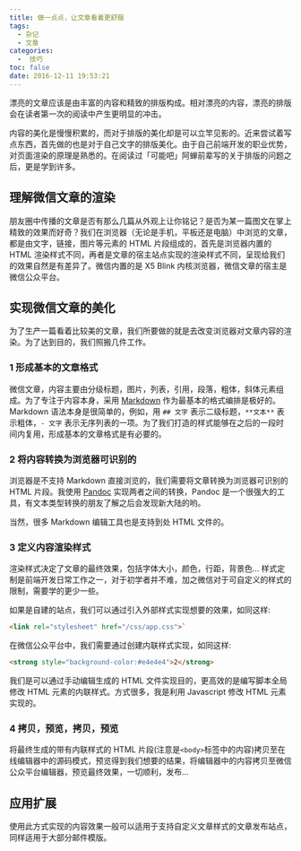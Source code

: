 ```yaml
---
title: 做一点点，让文章看着更舒服
tags:
  - 杂记
  - 文章
categories:
  -  技巧
toc: false
date: 2016-12-11 19:53:21
---
```


漂亮的文章应该是由丰富的内容和精致的排版构成。相对漂亮的内容，漂亮的排版会在读者第一次的阅读中产生更明显的冲击。

内容的美化是慢慢积累的，而对于排版的美化却是可以立竿见影的。近来尝试着写点东西，首先做的也是对于自己文字的排版美化。由于自己前端开发的职业优势，对页面渲染的原理是熟悉的。在阅读过「可能吧」阿蝉前辈写的关于排版的问题之后，更是学到许多。

<!-- more -->

## 理解微信文章的渲染

朋友圈中传播的文章是否有那么几篇从外观上让你铭记？是否为某一篇图文在掌上精致的效果而好奇？我们在浏览器（无论是手机，平板还是电脑）中浏览的文章，都是由文字，链接，图片等元素的 HTML 片段组成的，首先是浏览器内置的 HTML 渲染样式不同，再者是文章的宿主站点实现的渲染样式不同，呈现给我们的效果自然是有差异了。微信内置的是 X5 Blink 内核浏览器，微信文章的宿主是微信公众平台。

## 实现微信文章的美化

为了生产一篇看着比较美的文章，我们所要做的就是去改变浏览器对文章内容的渲染。为了达到目的，我们照搬几件工作。

### **1** 形成基本的文章格式

微信文章，内容主要由分级标题，图片，列表，引用，段落，粗体，斜体元素组成。为了专注于内容本身，采用 [Markdown](https://zh.wikipedia.org/zh/Markdown) 作为最基本的格式编排是极好的。Markdown 语法本身是很简单的，例如，用 `## 文字` 表示二级标题，`**文本**` 表示粗体，`- 文字` 表示无序列表的一项。为了我们打造的样式能够在之后的一段时间内复用，形成基本的文章格式是有必要的。

### **2** 将内容转换为浏览器可识别的

浏览器是不支持 Markdown 直接浏览的，我们需要将文章转换为浏览器可识别的 HTML 片段。我使用 [Pandoc](http://www.pandoc.org/) 实现两者之间的转换，Pandoc 是一个很强大的工具，有文本类型转换的朋友了解之后会发现新大陆的哟。

当然，很多 Markdown 编辑工具也是支持到处 HTML 文件的。

### **3** 定义内容渲染样式

渲染样式决定了文章的最终效果，包括字体大小，颜色，行距，背景色... 样式定制是前端开发日常工作之一，对于初学者并不难，加之微信对于可自定义的样式的限制，需要学的更少一些。

如果是自建的站点，我们可以通过引入外部样式实现想要的效果，如同这样:

```html
<link rel="stylesheet" href="/css/app.css">`
```
在微信公众平台中，我们需要通过创建内联样式实现，如同这样:

``` html
<strong style="background-color:#e4e4e4">2</strong>
```

我们是可以通过手动编辑生成的 HTML 文件实现目的，更高效的是编写脚本全局修改 HTML 元素的内联样式。方式很多，我是利用 Javascript 修改 HTML 元素实现的。

### 4 拷贝，预览，拷贝，预览

将最终生成的带有内联样式的 HTML 片段(注意是`<body>`标签中的内容)拷贝至在线编辑器中的源码模式，预览得到我们想要的结果，将编辑器中的内容拷贝至微信公众平台编辑器，预览最终效果，一切顺利，发布...

## 应用扩展

使用此方式实现的内容效果一般可以适用于支持自定义文章样式的文章发布站点，同样适用于大部分邮件模版。
